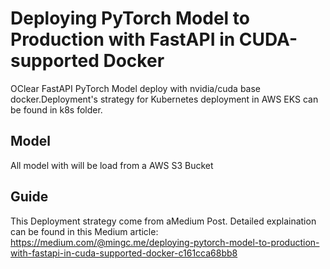 # Deploying PyTorch Model to Production with FastAPI in CUDA-supported Docker

OClear FastAPI PyTorch Model deploy with nvidia/cuda base docker.Deployment's strategy for Kubernetes deployment in AWS EKS can be found in k8s folder.

## Model
All model with will be load from a AWS S3 Bucket

## Guide
This Deployment strategy come from aMedium Post. Detailed explaination can be found in this Medium article: 
https://medium.com/@mingc.me/deploying-pytorch-model-to-production-with-fastapi-in-cuda-supported-docker-c161cca68bb8
